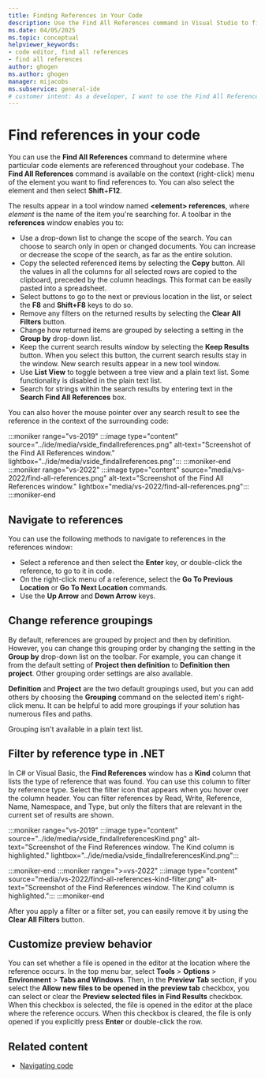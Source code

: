 ```yaml
---
title: Finding References in Your Code
description: Use the Find All References command in Visual Studio to find references to particular code elements in your code. Search by reference type.
ms.date: 04/05/2025
ms.topic: conceptual
helpviewer_keywords:
- code editor, find all references
- find all references
author: ghogen
ms.author: ghogen
manager: mijacobs
ms.subservice: general-ide
# customer intent: As a developer, I want to use the Find All References command to find code elements. 
---
```


# Find references in your code

You can use the **Find All References** command to determine where particular code elements are referenced throughout your codebase. The **Find All References** command is available on the context (right-click) menu of the element you want to find references to. You can also select the element and then select **Shift**+**F12**.

The results appear in a tool window named **\<element> references**, where *element* is the name of the item you're searching for. A toolbar in the **references** window enables you to:

- Use a drop-down list to change the scope of the search. You can choose to search only in open or changed documents. You can increase or decrease the scope of the search, as far as the entire solution.
- Copy the selected referenced items by selecting the **Copy** button. All the values in all the columns for all selected rows are copied to the clipboard, preceded by the column headings. This format can be easily pasted into a spreadsheet.
- Select buttons to go to the next or previous location in the list, or select the **F8** and **Shift+F8** keys to do so.
- Remove any filters on the returned results by selecting the **Clear All Filters** button.
- Change how returned items are grouped by selecting a setting in the **Group by** drop-down list.
- Keep the current search results window by selecting the **Keep Results** button. When you select this button, the current search results stay in the window. New search results appear in a new tool window.
- Use **List View** to toggle between a tree view and a plain text list. Some functionality is disabled in the plain text list.
- Search for strings within the search results by entering text in the **Search Find All References** box.

You can also hover the mouse pointer over any search result to see the reference in the context of the surrounding code:

:::moniker range="vs-2019"
:::image type="content" source="../ide/media/vside_findallreferences.png" alt-text="Screenshot of the Find All References window." lightbox="../ide/media/vside_findallreferences.png":::
:::moniker-end
:::moniker range="vs-2022"
:::image type="content" source="media/vs-2022/find-all-references.png" alt-text="Screenshot of the Find All References window." lightbox="media/vs-2022/find-all-references.png":::
:::moniker-end

## Navigate to references

You can use the following methods to navigate to references in the references window:

- Select a reference and then select the **Enter** key, or double-click the reference, to go to it in code.
- On the right-click menu of a reference, select the **Go To Previous Location** or **Go To Next Location** commands.
- Use the **Up Arrow** and **Down Arrow** keys.

## Change reference groupings

By default, references are grouped by project and then by definition. However, you can change this grouping order by changing the setting in the **Group by** drop-down list on the toolbar. For example, you can change it from the default setting of **Project then definition** to **Definition then project**. Other grouping order settings are also available.

**Definition** and **Project** are the two default groupings used, but you can add others by choosing the **Grouping** command on the selected item's right-click menu. It can be helpful to add more groupings if your solution has numerous files and paths.

Grouping isn't available in a plain text list.

## Filter by reference type in .NET

In C# or Visual Basic, the **Find References** window has a **Kind** column that lists the type of reference that was found. You can use this column to filter by reference type. Select the filter icon that appears when you hover over the column header. You can filter references by Read, Write, Reference, Name, Namespace, and Type, but only the filters that are relevant in the current set of results are shown.

:::moniker range="vs-2019"
:::image type="content" source="../ide/media/vside_findallreferencesKind.png" alt-text="Screenshot of the Find References window. The Kind column is highlighted." lightbox="../ide/media/vside_findallreferencesKind.png":::

:::moniker-end
:::moniker range=">=vs-2022"
:::image type="content" source="media/vs-2022/find-all-references-kind-filter.png" alt-text="Screenshot of the Find References window. The Kind column is highlighted.":::
:::moniker-end

After you apply a filter or a filter set, you can easily remove it by using the **Clear All Filters** button.

## Customize preview behavior

You can set whether a file is opened in the editor at the location where the reference occurs. In the top menu bar, select **Tools** > **Options** > **Environment** > **Tabs and Windows**. Then, in the **Preview Tab** section, if you select the **Allow new files to be opened in the preview tab** checkbox, you can select or clear the **Preview selected files in Find Results** checkbox. When this checkbox is selected, the file is opened in the editor at the place where the reference occurs. When this checkbox is cleared, the file is only opened if you explicitly press **Enter** or double-click the row.

## Related content

- [Navigating code](../ide/navigating-code.md)
